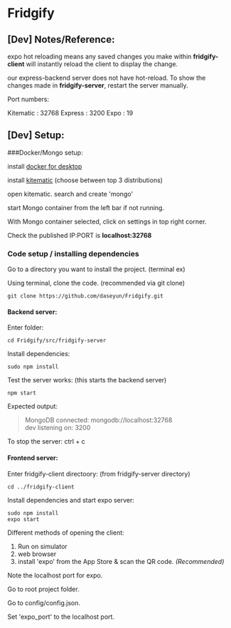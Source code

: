 # Fridgify 


## [Dev] Notes/Reference:

expo hot reloading means any saved changes you make within **fridgify-client** will instantly reload the client to display the change.

our express-backend server does not have hot-reload. To show the changes made in **fridgify-server**, restart the server manually.

Port numbers:

Kitematic : 32768
Express : 3200
Expo : 19


## [Dev] Setup: 

###Docker/Mongo setup: 

install [docker for desktop](https://www.docker.com/products/docker-desktop)

install [kitematic](https://github.com/docker/kitematic/releases)
(choose between top 3 distributions)


open kitematic. search and create 'mongo'

start Mongo container from the left bar if not running. 

With Mongo container selected, click on settings in top right corner. 

Check the published IP:PORT is **localhost:32768**

### Code setup / installing dependencies

Go to a directory you want to install the project.
(terminal ex)


Using terminal, clone the code. (recommended via git clone)
    
    git clone https://github.com/daseyun/Fridgify.git

#### Backend server:

Enter folder:

    cd Fridgify/src/fridgify-server

Install dependencies:

    sudo npm install


Test the server works: (this starts the backend server)

    npm start


Expected output: 
  
> MongoDB connected: mongodb://localhost:32768  
> dev listening on: 3200

To stop the server: ctrl + c


#### Frontend server:

Enter fridgify-client directoory: (from fridgify-server directory)

    cd ../fridgify-client

Install dependencies and start expo server:

    sudo npm install
    expo start

Different methods of opening the client:

1. Run on simulator
2. web browser
3. install 'expo' from the App Store & scan the QR code. *(Recommended)*

Note the localhost port for expo. 

Go to root project folder.

Go to config/config.json. 

Set 'expo_port' to the localhost port.
